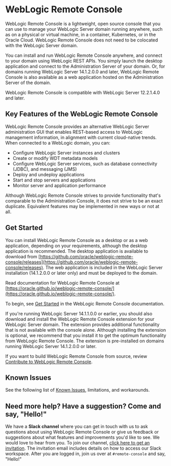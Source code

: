 # WebLogic Remote Console

WebLogic Remote Console is a lightweight, open source console that you can use to manage your WebLogic Server domain running anywhere, such as on a physical or virtual machine, in a container, Kubernetes, or in the Oracle Cloud. WebLogic Remote Console does not need to be colocated with the WebLogic Server domain.

You can install and run WebLogic Remote Console anywhere, and connect to your domain using WebLogic REST APIs. You simply launch the desktop application and connect to the Administration Server of your domain. Or, for domains running WebLogic Server 14.1.2.0.0 and later, WebLogic Remote Console is also available as a web application hosted on the Administration Server of the domain.

WebLogic Remote Console is compatible with WebLogic Server 12.2.1.4.0 and later.

## Key Features of the WebLogic Remote Console
WebLogic Remote Console provides an alternative WebLogic Server administration GUI that enables REST-based access to WebLogic management information, in alignment with current cloud-native trends. When connected to a WebLogic domain, you can:
* Configure WebLogic Server instances and clusters
* Create or modify WDT metadata models
* Configure WebLogic Server services, such as database connectivity (JDBC), and messaging (JMS)
* Deploy and undeploy applications
* Start and stop servers and applications
* Monitor server and application performance

Although WebLogic Remote Console strives to provide functionality that's comparable to the Administration Console, it does not strive to be an exact duplicate. Equivalent features may be implemented in new ways or not at all.

## Get Started
You can install WebLogic Remote Console as a desktop or as a web application, depending on your requirements, although the desktop application is recommended. The desktop application is available to download from [https://github.com/oracle/weblogic-remote-console/releases](https://github.com/oracle/weblogic-remote-console/releases). The web application is included in the WebLogic Server installation (14.1.2.0.0 or later only) and must be deployed to the domain.

Read documentation for WebLogic Remote Console at [https://oracle.github.io/weblogic-remote-console/](https://oracle.github.io/weblogic-remote-console/).

To begin, see [Get Started](https://oracle.github.io/weblogic-remote-console/set-console/) in the WebLogic Remote Console documentation.

If you're running WebLogic Server 14.1.1.0.0 or earlier, you should also download and install the WebLogic Remote Console extension for your WebLogic Server domain. The extension provides additional functionality that is not available with the console alone. Although installing the extension is optional, we recommend that you install it to get the optimum functionality from WebLogic Remote Console. The extension is pre-installed on domains running WebLogic Server 14.1.2.0.0 or later.

If you want to build WebLogic Remote Console from source, review [Contribute to WebLogic Remote Console](https://oracle.github.io/weblogic-remote-console/set-console/contribute-wrc-repository/).

## Known Issues
See the following list of [Known Issues](https://oracle.github.io/weblogic-remote-console/troubleshoot-weblogic-remote-console/#GUID-A2824DAE-C040-43E0-A645-041FDFB8936F), limitations, and workarounds.

## Need more help? Have a suggestion? Come and say, "Hello!"

We have a **Slack channel** where you can get in touch with us to ask questions about using WebLogic Remote Console or give us feedback or suggestions about what features and improvements you'd like to see.  We would love to hear from you. To join our channel, [click here to get an invitation](https://join.slack.com/t/oracle-weblogic/shared_invite/zt-1ni1gtjv6-PGC6CQ4uIte3KBdm_67~aQ).
The invitation email includes details on how to access our Slack workspace. After you are logged in, join us over at `#remote-console` and say, "Hello!"
